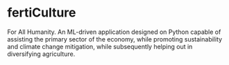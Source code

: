 # fertiCulture
For All Humanity. An ML-driven application designed on Python capable of assisting the primary sector of the economy, while promoting sustainability and climate change mitigation, while subsequently helping out in diversifying agriculture.
